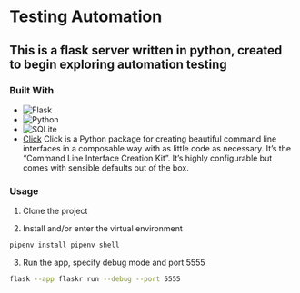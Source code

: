 # Testing Automation 
## This is a flask server written in python, created to begin exploring automation testing


### Built With
* ![Flask](https://img.shields.io/badge/flask-%23000.svg?style=for-the-badge&logo=flask&logoColor=white)
* ![Python](https://img.shields.io/badge/python-3670A0?style=for-the-badge&logo=python&logoColor=ffdd54) 
* ![SQLite](https://img.shields.io/badge/sqlite-%2307405e.svg?style=for-the-badge&logo=sqlite&logoColor=white)
* [Click](https://click.palletsprojects.com/en/8.1.x/)
Click is a Python package for creating beautiful command line interfaces in a composable way with as little code as necessary. It’s the “Command Line Interface Creation Kit”. It’s highly configurable but comes with sensible defaults out of the box.


### Usage

1. Clone the project 

2. Install and/or enter the virtual environment
```sh
pipenv install pipenv shell
```
3. Run the app, specify debug mode and port 5555
```sh
flask --app flaskr run --debug --port 5555
```